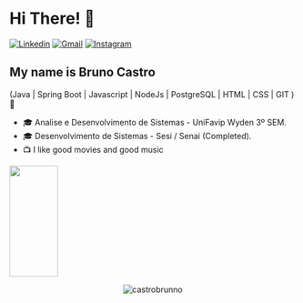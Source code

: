 <h1>Hi There! 👋</h1>

[![Linkedin](	https://img.shields.io/badge/LinkedIn-0077B5?style=for-the-badge&logo=linkedin&logoColor=white)](https://www.linkedin.com/in/bruno-sousa-271764188/)
[![Gmail](	https://img.shields.io/badge/Gmail-D14836?style=for-the-badge&logo=gmail&logoColor=white)](mailto:brunocastroleandro@gmail.com)
[![Instagram](https://img.shields.io/badge/Instagram-E4405F?style=for-the-badge&logo=instagram&logoColor=white)](https://www.instagram.com/brunno_cxstro/)


## My name is Bruno Castro
(Java | Spring Boot | Javascript | NodeJs | PostgreSQL | HTML | CSS | GIT ) 🚀
- 🎓 Analise e Desenvolvimento de Sistemas - UniFavip Wyden 3º SEM.
- 🎓 Desenvolvimento de Sistemas -  Sesi / Senai (Completed).
- 📺 I like good movies and good music


<div align="left">
  
  <img width="41%" height="195px" src="https://github-readme-stats.vercel.app/api/top-langs/?username=castrobrunno&layout=compact&hide_border=true&title_color=8f00ff&text_color=ffffff&bg_color=0d1117" />
  
 </div>

<p align="center"> <img src="https://komarev.com/ghpvc/?username=castrobrunno&label=Profile%20views&color=009dff&style=flat-square" alt="castrobrunno" /> </p>






